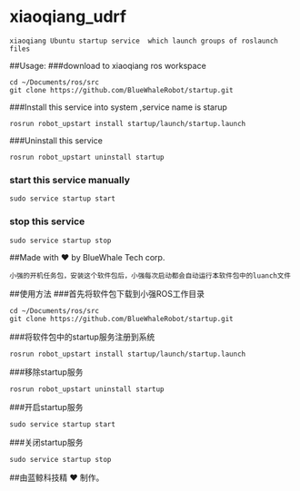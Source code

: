 # xiaoqiang_udrf
    xiaoqiang Ubuntu startup service  which launch groups of roslaunch files
##Usage:
###download to  xiaoqiang ros workspace
```
cd ~/Documents/ros/src
git clone https://github.com/BlueWhaleRobot/startup.git
```   
###Install this service into system ,service name is starup
```
rosrun robot_upstart install startup/launch/startup.launch
```
###Uninstall this service
```
rosrun robot_upstart uninstall startup
```
### start this service manually
```
sudo service startup start
```
### stop this service 
```
sudo service startup stop
```
##Made with :heart: by BlueWhale Tech corp.
    
    
    小强的开机任务包，安装这个软件包后，小强每次启动都会自动运行本软件包中的luanch文件
##使用方法
###首先将软件包下载到小强ROS工作目录
```
cd ~/Documents/ros/src
git clone https://github.com/BlueWhaleRobot/startup.git
```   
###将软件包中的startup服务注册到系统
```
rosrun robot_upstart install startup/launch/startup.launch
```
###移除startup服务
```
rosrun robot_upstart uninstall startup
```
###开启startup服务
```
sudo service startup start
```
###关闭startup服务
```
sudo service startup stop
```
##由蓝鲸科技精 :heart: 制作。
